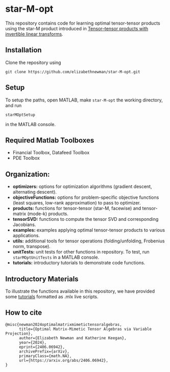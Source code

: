 # star-M-opt
This repository contains code for learning optimal tensor-tensor products using the star-M product introduced in [Tensor–tensor products with invertible linear transforms](https://www.sciencedirect.com/science/article/pii/S0024379515004358). 

## Installation

Clone the repository using
```
git clone https://github.com/elizabethnewman/star-M-opt.git
```

## Setup

To setup the paths, open MATLAB, make ```star-M-opt``` the working directory, and run 
```
starMOptSetup
```
in the MATLAB console.


## Required Matlab Toolboxes

* Financial Toolbox, Datafeed Toolbox
* PDE Toolbox

## Organization:

- **optimizers:** options for optimization algorithms (gradient descent, alternating descent).
- **objectiveFunctions:** options for problem-specific objective functions (least squares, low-rank approximation) to pass to optimizer.
- **products:** functions for tensor-tensor (star-M, facewise) and tensor-matrix (mode-k) products.
- **tensorSVD:** functions to compute the tensor SVD and corresponding Jacobians.
- **examples:** examples applying optimal tensor-tensor products to various applications.
- **utils:** additional tools for tensor operations (folding/unfolding, Frobenius norm, transpose).
- **unitTests:** unit tests for other functions in repository.  To test, run ```starMOptUnitTests``` in a MATLAB console.
- **tutorials:** introductory tutorials to demonstrate code functions.

## Introductory Materials

To illustrate the functions available in this repository, we have provided some [tutorials](https://github.com/elizabethnewman/star-M-opt/tree/main/tutorials) formatted as .mlx live scripts.

## How to cite

```
@misc{newman2024optimalmatrixmimetictensoralgebras,
      title={Optimal Matrix-Mimetic Tensor Algebras via Variable Projection}, 
      author={Elizabeth Newman and Katherine Keegan},
      year={2024},
      eprint={2406.06942},
      archivePrefix={arXiv},
      primaryClass={math.NA},
      url={https://arxiv.org/abs/2406.06942}, 
}
```

